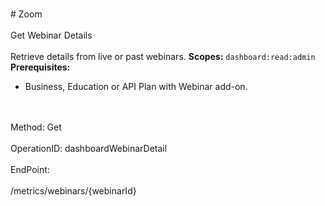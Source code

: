 <br>#     Zoom</br>
<br>Get Webinar Details</br>
<br>Retrieve details from live or past webinars.
**Scopes:** `dashboard:read:admin` 
**Prerequisites:**
* Business, Education or API Plan with Webinar add-on.

</br>
<br>Method: Get</br>
<br>OperationID: dashboardWebinarDetail</br>
<br>EndPoint:</br>
<br>/metrics/webinars/{webinarId}</br>
